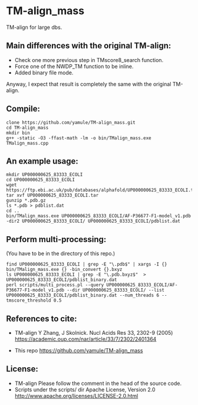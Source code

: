 # TM-align_mass
TM-align for large dbs.

## Main differences with the original TM-align:
 - Check one more previous step in TMscore8_search function.
 - Force one of the NWDP_TM function to be inline.
 - Added binary file mode.

Anyway, I expect that result is completely the same with the original TM-align.

## Compile:
```
clone https://github.com/yamule/TM-align_mass.git
cd TM-align_mass
mkdir bin
g++ -static -O3 -ffast-math -lm -o bin/TMalign_mass.exe TMalign_mass.cpp
```

## An example usage:
```
mkdir UP000000625_83333_ECOLI
cd UP000000625_83333_ECOLI
wget https://ftp.ebi.ac.uk/pub/databases/alphafold/UP000000625_83333_ECOLI.tar
tar xvf UP000000625_83333_ECOLI.tar
gunzip *.pdb.gz
ls *.pdb > pdblist.dat
cd ..
bin/TMalign_mass.exe UP000000625_83333_ECOLI/AF-P36677-F1-model_v1.pdb -dir2 UP000000625_83333_ECOLI/ UP000000625_83333_ECOLI/pdblist.dat
```


## Perform multi-processing:
(You have to be in the directory of this repo.)
```
find UP000000625_83333_ECOLI | grep -E "\.pdb$" | xargs -I {} bin/TMalign_mass.exe {} -bin_convert {}.bxyz 
ls UP000000625_83333_ECOLI | grep -E "\.pdb.bxyz$"  > UP000000625_83333_ECOLI/pdblist_binary.dat
perl scripts/multi_process.pl --query UP000000625_83333_ECOLI/AF-P36677-F1-model_v1.pdb --dir UP000000625_83333_ECOLI/ --list UP000000625_83333_ECOLI/pdblist_binary.dat --num_threads 6 --tmscore_threshold 0.5 
```


## References to cite:
 - TM-align
Y Zhang, J Skolnick. Nucl Acids Res 33, 2302-9 (2005)
https://academic.oup.com/nar/article/33/7/2302/2401364

 - This repo
https://github.com/yamule/TM-align_mass

## License:
 - TM-align
Please follow the comment in the head of the source code.
 - Scripts under the scripts/ dir
Apache License, Version 2.0
http://www.apache.org/licenses/LICENSE-2.0.html